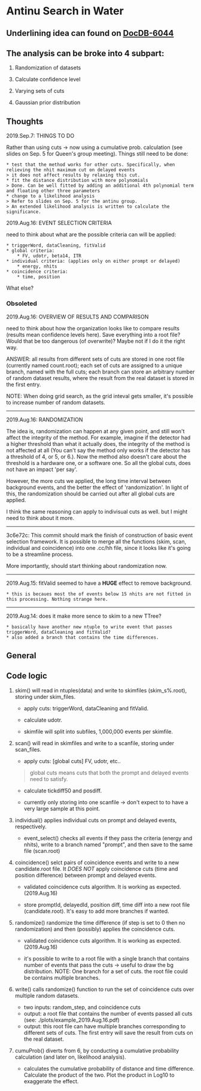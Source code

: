 # Antinu Search in Water

## Underlining idea can found on [DocDB-6044](https://www.snolab.ca/snoplus/private/DocDB/cgi/ShowDocument?docid=6044)

## The analysis can be broke into 4 subpart:

1. Randomization of datasets
>
3. Calculate confidence level
>
2. Varying sets of cuts
>
4. Gaussian prior distribution
>

## Thoughts

2019.Sep.7: THINGS TO DO

Rather than using cuts -> now using a cumulative prob. calculation (see slides on Sep. 5 for Queen's group meeting). Things still need to be done:

	* test that the method works for other cuts. Specifically, when relieving the nhit maximum cut on delayed events
	> it does not affect results by relaxing this cut.
	* fit the distance distribution with more polynomials
	> Done. Can be well fitted by adding an additional 4th polynomial term and floating other three parameters
	* change to a likelihood analysis
	> Refer to slides on Sep. 5 for the antinu group.
	> An extended likelihood analysis is written to calculate the significance.

2019.Aug.16: EVENT SELECTION CRITERIA

need to think about what are the possible criteria can will be applied:

	* triggerWord, dataCleaning, fitValid
	* global criteria:
		* FV, udotr, beta14, ITR 
	* individual criteria: (applies only on either prompt or delayed)
		* energy, nhits
	* coincidence criteria:
		* time, position

What else?

### Obsoleted

2019.Aug.16: OVERVIEW OF RESULTS AND COMPARISON

need to think about how the organization looks like to compare results (results mean confidence levels here). Save everything into a root file? Would that be too dangerous (of overwrite)? Maybe not if I do it the right way.

ANSWER: all results from different sets of cuts are stored in one root file (currently named count.root); each set of cuts are assigned to a unique branch, named with the full cuts; each branch can store an arbitrary number of random dataset results, where the result from the real dataset is stored in the first entry. 

NOTE: When doing grid search, as the grid inteval gets smaller, it's possible to increase number of random datasets.

-------------------------------------------------

2019.Aug.16: RANDOMIZATION

The idea is, randomization can happen at any given point, and still won't affect the integrity of the method. For example, imagine if the detector had a higher threshold than what it actually does, the integrity of the method is not affected at all (You can't say the method only works if the detector has a threshold of 4, or 5, or 6.). Now the method also doesn't care about the threshold is a hardware one, or a software one. So all the global cuts, does not have an impact 'per say'.

However, the more cuts we applied, the long time interval between background events, and the better the effect of 'randomization'. In light of this, the randomization should be carried out after all global cuts are applied.

I think the same reasoning can apply to indivisual cuts as well. but I might need to think about it more.

--------------------------------------------------

3c6e72c: This commit should mark the finish of construction of basic event selection framework. It is possible to merge all the functions (skim, scan, individual and coincidence) into one .cc/hh file, since it looks like it's going to be a streamline process.

More importantly, should start thinking about randomization now.

-------------------------------------------------

2019.Aug.15: fitValid seemed to have a **HUGE** effect to remove background.

	* this is becaues most the of events below 15 nhits are not fitted in this processing. Nothing strange here.

-------------------------------------------------

2019.Aug.14: does it make more sence to skim to a new TTree?

	* basically have another new ntuple to write event that passes triggerWord, dataCleaning and fitValid?
	* also added a branch that contains the time differences. 

## General

## Code logic

1. skim() will read in ntuples(data) and write to skimfiles (skim\_s%.root), storing under skim\_files.

	* apply cuts: triggerWord, dataCleaning and fitValid.

	* calculate udotr.

	* skimfile will split into subfiles, 1,000,000 events per skimfile.

2. scan() will read in skimfiles and write to a scanfile, storing under scan\_files. 

	* apply cuts: [global cuts] FV, udotr, etc..

	> global cuts means cuts that both the prompt and delayed events need to satisfy.

	* calculate tickdiff50 and posdiff.

	* currently only storing into one scanfile -> don't expect to to have a very large sample at this point.

3. individual() applies individual cuts on prompt and delayed events, respectively.

	* event\_select() checks all events if they pass the criteria (energy and nhits), write to a branch named "prompt", and then save to the same file (scan.root)
	
4. coincidence() selct pairs of coincidence events and write to a new candidate.root file. It *DOES NOT* apply coincidence cuts (time and position difference) between prompt and delayed events.

	* validated coincidence cuts algorithm. It is working as expected. (2019.Aug.16)

	* store promptId, delayedId, position diff, time diff into a new root file (candidate.root). It's easy to add more branches if wanted.

5. randomize() randomize the time difference (if step is set to 0 then no randomization) and then (possibly) applies the coincidence cuts.

	* validated coincidence cuts algorithm. It is working as expected. (2019.Aug.16)

	* it's possible to write to a root file with a single branch that contains number of events that pass the cuts -> useful to draw the bg distribution. NOTE: One branch for a set of cuts. the root file could be contains multiple branches.

6. write() calls randomize() function to run the set of coincidence cuts over multiple random datasets.

	* two inputs: random\_step, and coincidence cuts
	* output: a root file that contains the number of events passed all cuts (see: ./plots/example\_2019.Aug.16.pdf)
	* output: this root file can have multiple branches corresponding to different sets of cuts. The first entry will save the result from cuts on the real dataset.

7. cumuProb() diverts from 6, by conducting a cumulative probability calculation (and later on, likelihood analysis).
	* calculates the cumulative probability of distance and time difference. Calculate the product of the two. Plot the product in Log10 to exaggerate the effect.

